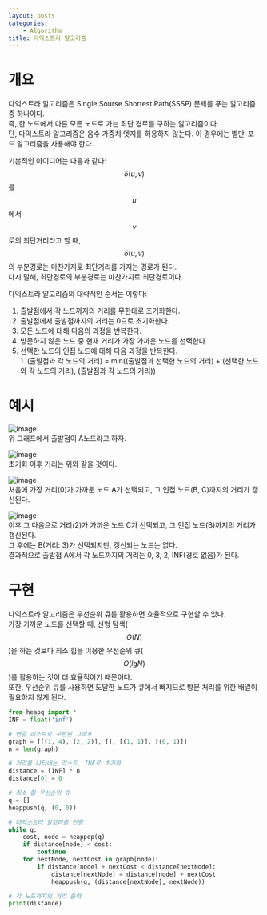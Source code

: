 ```yaml
---
layout: posts
categories:
    - Algorithm
title: 다익스트라 알고리즘
---
```


# 개요
다익스트라 알고리즘은 Single Sourse Shortest Path(SSSP) 문제를 푸는 알고리즘 중 하나이다.  
즉, 한 노드에서 다른 모든 노드로 가는 최단 경로를 구하는 알고리즘이다.  
단, 다익스트라 알고리즘은 음수 가중치 엣지를 허용하지 않는다. 이 경우에는 벨만-포드 알고리즘을 사용해야 한다.

기본적인 아이디어는 다음과 같다:  
$$\delta(u, v)$$를 $$u$$에서 $$v$$로의 최단거리라고 할 때, $$\delta (u, v)$$의 부분경로는 마찬가지로 최단거리를 가지는 경로가 된다.  
다시 말해, 최단경로의 부분경로는 마찬가지로 최단경로이다.

다익스트라 알고리즘의 대략적인 순서는 이렇다:  
1. 출발점에서 각 노드까지의 거리를 무한대로 초기화한다.  
2. 출발점에서 출발점까지의 거리는 0으로 초기화한다.  
3. 모든 노드에 대해 다음의 과정을 반복한다.  
  1. 방문하지 않은 노드 중 현재 거리가 가장 가까운 노드를 선택한다.  
  2. 선택한 노드의 인접 노드에 대해 다음 과정을 반복한다.  
    1. (출발점과 각 노드의 거리) = min((출발점과 선택한 노드의 거리) + (선택한 노드와 각 노드의 거리), (출발점과 각 노드의 거리))



# 예시
![image](https://user-images.githubusercontent.com/81351829/212799049-945292fa-5b40-4dbf-b458-3aabbe58c2bf.png)  
위 그래프에서 출발점이 A노드라고 하자.

![image](https://user-images.githubusercontent.com/81351829/212799970-4007d60f-619c-4249-abc5-fa7c8ef323e9.png)  
초기화 이후 거리는 위와 같을 것이다.

![image](https://user-images.githubusercontent.com/81351829/212800058-1badd14b-ccf3-42a3-8e7b-6b2a1ce16158.png)  
처음에 가장 거리(0)가 가까운 노드 A가 선택되고, 그 인접 노드(B, C)까지의 거리가 갱신된다.

![image](https://user-images.githubusercontent.com/81351829/212800203-56840a0f-152a-4918-a4e8-b6f74f0ede67.png)  
이후 그 다음으로 거리(2)가 가까운 노드 C가 선택되고, 그 인접 노드(B)까지의 거리가 갱신된다.  
그 후에는 B(거리: 3)가 선택되지만, 갱신되는 노드는 없다.  
결과적으로 출발점 A에서 각 노드까지의 거리는 0, 3, 2, INF(경로 없음)가 된다.



# 구현
다익스트라 알고리즘은 우선순위 큐를 활용하면 효율적으로 구현할 수 있다.  
가장 가까운 노드를 선택할 때, 선형 탐색($$O(N)$$)을 하는 것보다 최소 힙을 이용한 우선순위 큐($$O(lgN)$$)를 활용하는 것이 더 효율적이기 때문이다.  
또한, 우선순위 큐를 사용하면 도달한 노드가 큐에서 빠지므로 방문 처리를 위한 배열이 필요하지 않게 된다.

```python
from heapq import *
INF = float('inf')

# 연결 리스트로 구현된 그래프
graph = [[(1, 4), (2, 2)], [], [(1, 1)], [(0, 1)]]
n = len(graph)

# 거리를 나타내는 리스트, INF로 초기화
distance = [INF] * n
distance[0] = 0

# 최소 힙 우선순위 큐
q = []
heappush(q, (0, 0))

# 다익스트라 알고리즘 진행
while q:
    cost, node = heappop(q)
    if distance[node] < cost:
        continue
    for nextNode, nextCost in graph[node]:
        if distance[node] + nextCost < distance[nextNode]:
            distance[nextNode] = distance[node] + nextCost
            heappush(q, (distance[nextNode], nextNode))

# 각 노드까지의 거리 출력
print(distance)
```
